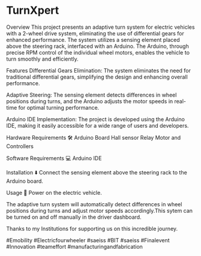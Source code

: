 # TurnXpert

Overview
This project presents an adaptive turn system for electric vehicles with a 2-wheel drive system, eliminating the use of differential gears for enhanced performance. The system utilizes a sensing element placed above the steering rack, interfaced with an Arduino. The Arduino, through precise RPM control of the individual wheel motors, enables the vehicle to turn smoothly and efficiently.

Features 
Differential Gears Elimination: The system eliminates the need for traditional differential gears, simplifying the design and enhancing overall performance.

Adaptive Steering: The sensing element detects differences in wheel positions during turns, and the Arduino adjusts the motor speeds in real-time for optimal turning performance.

Arduino IDE Implementation: The project is developed using the Arduino IDE, making it easily accessible for a wide range of users and developers.

Hardware Requirements 🛠️
Arduino Board 
Hall sensor
Relay
Motor and Controllers


Software Requirements 💻
Arduino IDE


Installation ⬇️
Connect the sensing element above the steering rack to the Arduino board.


Usage 🔋
Power on the electric vehicle.

The adaptive turn system will automatically detect differences in wheel positions during turns and adjust motor speeds accordingly.This sytem can be turned on and off manually in the driver dashboard.


Thanks to my Institutions for supporting us on this incredible journey.

#Emobility #Electricfourwheeler #saeiss #BIT #saeiss #Finalevent #Innovation #teameffort #manufacturingandfabrication
